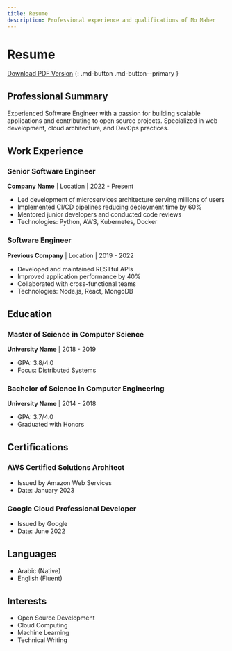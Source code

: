 ```yaml
---
title: Resume
description: Professional experience and qualifications of Mo Maher
---
```


# Resume

[Download PDF Version](#) {: .md-button .md-button--primary }

## Professional Summary
Experienced Software Engineer with a passion for building scalable applications and contributing to open source projects. Specialized in web development, cloud architecture, and DevOps practices.

## Work Experience

### Senior Software Engineer
**Company Name** | Location | 2022 - Present

- Led development of microservices architecture serving millions of users
- Implemented CI/CD pipelines reducing deployment time by 60%
- Mentored junior developers and conducted code reviews
- Technologies: Python, AWS, Kubernetes, Docker

### Software Engineer
**Previous Company** | Location | 2019 - 2022

- Developed and maintained RESTful APIs
- Improved application performance by 40%
- Collaborated with cross-functional teams
- Technologies: Node.js, React, MongoDB

## Education

### Master of Science in Computer Science
**University Name** | 2018 - 2019
- GPA: 3.8/4.0
- Focus: Distributed Systems

### Bachelor of Science in Computer Engineering
**University Name** | 2014 - 2018
- GPA: 3.7/4.0
- Graduated with Honors

## Certifications

### AWS Certified Solutions Architect
- Issued by Amazon Web Services
- Date: January 2023

### Google Cloud Professional Developer
- Issued by Google
- Date: June 2022

## Languages

- Arabic (Native)
- English (Fluent)

## Interests

- Open Source Development
- Cloud Computing
- Machine Learning
- Technical Writing

<style>
.md-button {
    margin-top: 1rem;
    margin-bottom: 2rem;
}

h2 {
    color: var(--md-primary-fg-color);
    margin-top: 2rem;
}

h3 {
    margin-top: 1.5rem;
}
</style>
